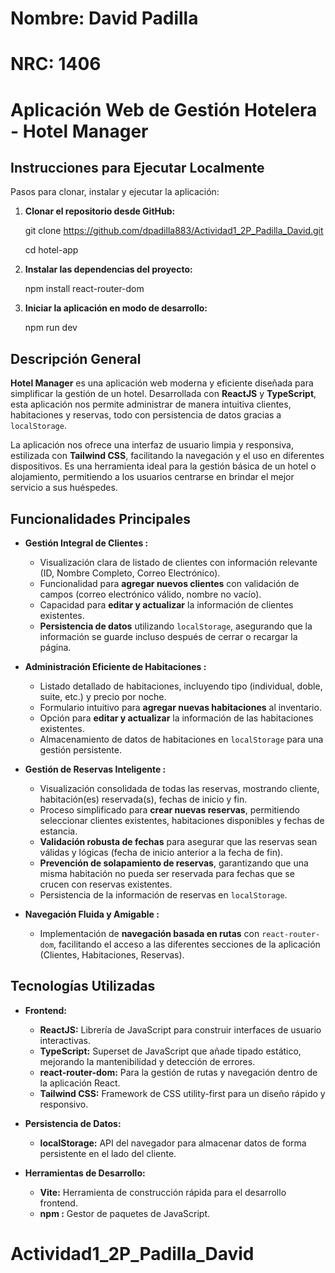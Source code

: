 # Nombre: David Padilla
# NRC: 1406

# Aplicación Web de Gestión Hotelera - Hotel Manager  

## Instrucciones para Ejecutar Localmente 

Pasos para clonar, instalar y ejecutar la aplicación:

1.  **Clonar el repositorio desde GitHub:**
    
    git clone https://github.com/dpadilla883/Actividad1_2P_Padilla_David.git
    
    cd hotel-app
    

3.  **Instalar las dependencias del proyecto:**
    
    npm install react-router-dom
    

4.  **Iniciar la aplicación en modo de desarrollo:**
    
    npm run dev   
    

## Descripción General

**Hotel Manager** es una aplicación web moderna y eficiente diseñada para simplificar la gestión de un hotel. Desarrollada con **ReactJS** y **TypeScript**, esta aplicación nos permite administrar de manera intuitiva clientes, habitaciones y reservas, todo con persistencia de datos gracias a `localStorage`.

La aplicación nos ofrece una interfaz de usuario limpia y responsiva, estilizada con **Tailwind CSS**, facilitando la navegación y el uso en diferentes dispositivos. Es una herramienta ideal para la gestión básica de un hotel o alojamiento, permitiendo a los usuarios centrarse en brindar el mejor servicio a sus huéspedes.

## Funcionalidades Principales 

*   **Gestión Integral de Clientes :**
    *   Visualización clara de listado de clientes con información relevante (ID, Nombre Completo, Correo Electrónico).
    *   Funcionalidad para **agregar nuevos clientes** con validación de campos (correo electrónico válido, nombre no vacío).
    *   Capacidad para **editar y actualizar** la información de clientes existentes.
    *   **Persistencia de datos** utilizando `localStorage`, asegurando que la información se guarde incluso después de cerrar o recargar la página.

*   **Administración Eficiente de Habitaciones :**
    *   Listado detallado de habitaciones, incluyendo tipo (individual, doble, suite, etc.) y precio por noche.
    *   Formulario intuitivo para **agregar nuevas habitaciones** al inventario.
    *   Opción para **editar y actualizar** la información de las habitaciones existentes.
    *   Almacenamiento de datos de habitaciones en `localStorage` para una gestión persistente.

*   **Gestión de Reservas Inteligente :**
    *   Visualización consolidada de todas las reservas, mostrando cliente, habitación(es) reservada(s), fechas de inicio y fin.
    *   Proceso simplificado para **crear nuevas reservas**, permitiendo seleccionar clientes existentes, habitaciones disponibles y fechas de estancia.
    *   **Validación robusta de fechas** para asegurar que las reservas sean válidas y lógicas (fecha de inicio anterior a la fecha de fin).
    *   **Prevención de solapamiento de reservas**, garantizando que una misma habitación no pueda ser reservada para fechas que se crucen con reservas existentes.
    *   Persistencia de la información de reservas en `localStorage`.

*   **Navegación Fluida y Amigable :**
    *   Implementación de **navegación basada en rutas** con `react-router-dom`, facilitando el acceso a las diferentes secciones de la aplicación (Clientes, Habitaciones, Reservas).

## Tecnologías Utilizadas 

*   **Frontend:**
    *   **ReactJS:**  Librería de JavaScript para construir interfaces de usuario interactivas.
    *   **TypeScript:**  Superset de JavaScript que añade tipado estático, mejorando la mantenibilidad y detección de errores.
    *   **react-router-dom:**  Para la gestión de rutas y navegación dentro de la aplicación React.
    *   **Tailwind CSS:**  Framework de CSS utility-first para un diseño rápido y responsivo.

*   **Persistencia de Datos:**
    *   **localStorage:**  API del navegador para almacenar datos de forma persistente en el lado del cliente.

*   **Herramientas de Desarrollo:**
    *   **Vite:**  Herramienta de construcción rápida para el desarrollo frontend.
    *   **npm :**  Gestor de paquetes de JavaScript.

# Actividad1_2P_Padilla_David
